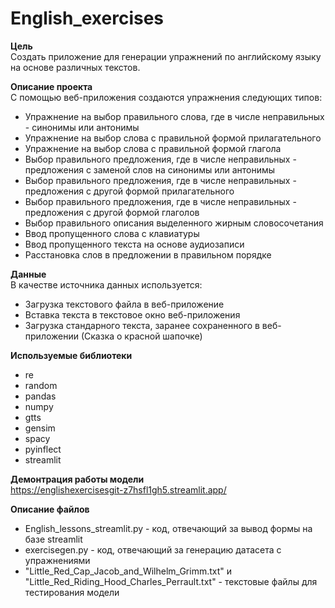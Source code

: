 # English_exercises
**Цель**\
Создать приложение для генерации упражнений по английскому языку на основе различных текстов.

**Описание проекта**\
С помощью веб-приложения создаются упражнения следующих типов:
* Упражнение на выбор правильного слова, где в числе неправильных - синонимы или антонимы
* Упражнение на выбор слова с правильной формой прилагательного
* Упражнение на выбор слова с правильной формой глагола
* Выбор правильного предложения, где в числе неправильных - предложения с заменой слов на синонимы или антонимы
* Выбор правильного предложения, где в числе неправильных - предложения с другой формой прилагательного
* Выбор правильного предложения, где в числе неправильных - предложения с другой формой глаголов
* Выбор правильного описания выделенного жирным словосочетания
* Ввод пропущенного слова с клавиатуры
* Ввод пропущенного текста на основе аудиозаписи
* Расстановка слов в предложении в правильном порядке

**Данные**\
В качестве источника данных используется:
* Загрузка текстового файла в веб-приложение
* Вставка текста в текстовое окно веб-приложения
* Загрузка стандарного текста, заранее сохраненного в веб-приложении (Сказка о красной шапочке)

**Используемые библиотеки**
* re
* random
* pandas
* numpy
* gtts
* gensim
* spacy
* pyinflect
* streamlit

**Демонтрация работы модели**\
https://englishexercisesgit-z7hsfl1gh5.streamlit.app/

**Описание файлов**
* English_lessons_streamlit.py - код, отвечающий за вывод формы на базе streamlit
* exercisegen.py - код, отвечающий за генерацию датасета с упражнениями
* "Little_Red_Cap_Jacob_and_Wilhelm_Grimm.txt" и "Little_Red_Riding_Hood_Charles_Perrault.txt" - текстовые файлы для тестирования модели